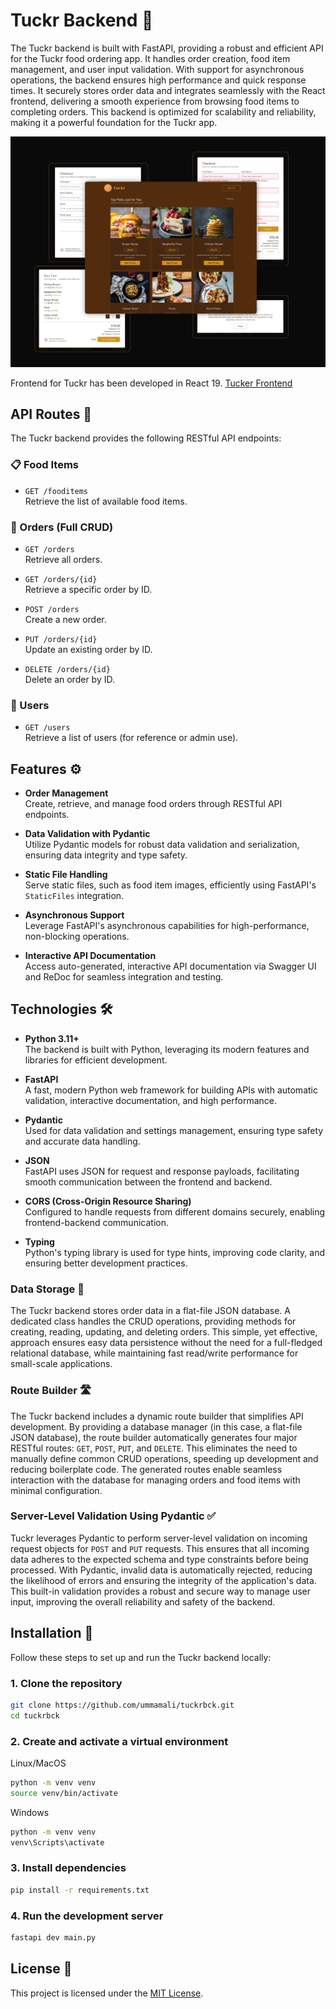 # Tuckr Backend 🍔

The Tuckr backend is built with FastAPI, providing a robust and efficient API for the Tuckr food ordering app. It handles order creation, food item management, and user input validation. With support for asynchronous operations, the backend ensures high performance and quick response times. It securely stores order data and integrates seamlessly with the React frontend, delivering a smooth experience from browsing food items to completing orders. This backend is optimized for scalability and reliability, making it a powerful foundation for the Tuckr app.

<img alt="Project Frontend Preview" src="./preview.jpg"/>

Frontend for Tuckr has been developed in React 19. [Tucker Frontend](https://github.com/ummamali/tuckr)

## API Routes 📡

The Tuckr backend provides the following RESTful API endpoints:

### 📋 Food Items

- `GET /fooditems`  
  Retrieve the list of available food items.

### 🛒 Orders (Full CRUD)

- `GET /orders`  
  Retrieve all orders.

- `GET /orders/{id}`  
  Retrieve a specific order by ID.

- `POST /orders`  
  Create a new order.

- `PUT /orders/{id}`  
  Update an existing order by ID.

- `DELETE /orders/{id}`  
  Delete an order by ID.

### 👥 Users

- `GET /users`  
  Retrieve a list of users (for reference or admin use).


## Features ⚙️

- **Order Management**  
  Create, retrieve, and manage food orders through RESTful API endpoints.

- **Data Validation with Pydantic**  
  Utilize Pydantic models for robust data validation and serialization, ensuring data integrity and type safety.

- **Static File Handling**  
  Serve static files, such as food item images, efficiently using FastAPI's `StaticFiles` integration.

- **Asynchronous Support**  
  Leverage FastAPI's asynchronous capabilities for high-performance, non-blocking operations.

- **Interactive API Documentation**  
  Access auto-generated, interactive API documentation via Swagger UI and ReDoc for seamless integration and testing.

## Technologies 🛠️

- **Python 3.11+**  
  The backend is built with Python, leveraging its modern features and libraries for efficient development.

- **FastAPI**  
  A fast, modern Python web framework for building APIs with automatic validation, interactive documentation, and high performance.

- **Pydantic**  
  Used for data validation and settings management, ensuring type safety and accurate data handling.

- **JSON**  
  FastAPI uses JSON for request and response payloads, facilitating smooth communication between the frontend and backend.

- **CORS (Cross-Origin Resource Sharing)**  
  Configured to handle requests from different domains securely, enabling frontend-backend communication.

- **Typing**  
  Python's typing library is used for type hints, improving code clarity, and ensuring better development practices.

### Data Storage 💾

The Tuckr backend stores order data in a flat-file JSON database. A dedicated class handles the CRUD operations, providing methods for creating, reading, updating, and deleting orders. This simple, yet effective, approach ensures easy data persistence without the need for a full-fledged relational database, while maintaining fast read/write performance for small-scale applications.

### Route Builder 🛣️

The Tuckr backend includes a dynamic route builder that simplifies API development. By providing a database manager (in this case, a flat-file JSON database), the route builder automatically generates four major RESTful routes: `GET`, `POST`, `PUT`, and `DELETE`. This eliminates the need to manually define common CRUD operations, speeding up development and reducing boilerplate code. The generated routes enable seamless interaction with the database for managing orders and food items with minimal configuration.

### Server-Level Validation Using Pydantic ✅

Tuckr leverages Pydantic to perform server-level validation on incoming request objects for `POST` and `PUT` requests. This ensures that all incoming data adheres to the expected schema and type constraints before being processed. With Pydantic, invalid data is automatically rejected, reducing the likelihood of errors and ensuring the integrity of the application's data. This built-in validation provides a robust and secure way to manage user input, improving the overall reliability and safety of the backend.

## Installation 🚀

Follow these steps to set up and run the Tuckr backend locally:


### 1. Clone the repository

```bash
git clone https://github.com/ummamali/tuckrbck.git
cd tuckrbck
```
### 2. Create and activate a virtual environment

Linux/MacOS
```bash
python -m venv venv
source venv/bin/activate 
```

Windows
```bash
python -m venv venv
venv\Scripts\activate
```
### 3. Install dependencies

```bash
pip install -r requirements.txt
```

### 4. Run the development server

```bash
fastapi dev main.py
```

## License 📄

This project is licensed under the [MIT License](https://opensource.org/licenses/MIT).



